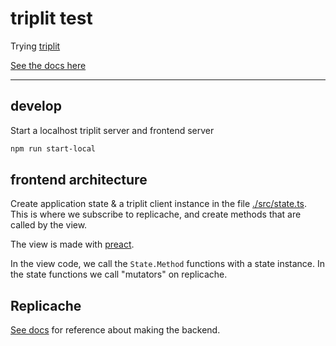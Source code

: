 # triplit test

Trying [triplit](https://www.triplit.dev/)

[See the docs here](https://www.triplit.dev/docs/getting-started)

-------

## develop
Start a localhost triplit server and frontend server

```sh
npm run start-local
```

## frontend architecture

Create application state & a triplit client instance in the file [./src/state.ts](./src/state.ts). This is where we subscribe to replicache, and create methods that are called by the view.

The view is made with [preact](https://preactjs.com/).

In the view code, we call the `State.Method` functions with a state instance. In the state functions we call "mutators" on replicache.

## Replicache
[See docs](https://doc.replicache.dev/byob/render-ui) for reference about making the backend.
